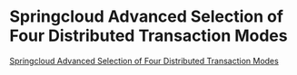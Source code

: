 # Springcloud Advanced Selection of Four Distributed Transaction Modes
[Springcloud Advanced Selection of Four Distributed Transaction Modes](https://aiwithcloud.com/2022/09/19/springcloud_advanced_selection_of_four_distributed_transaction_modes/)